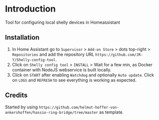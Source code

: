 # Introduction

Tool for configuring local shelly devices in Homeassistant

## Installation

1) In Home Assistant go to `Supervisor` > `Add-on Store` > dots top-right > `Repositories` and add the repository URL `https://github.com/JR-Y/Shelly-config-tool`.
2) Click on `Shelly config tool` > `INSTALL` > Wait for a few min, as Docker container with NodeJS webservice is built locally.
3) Click on `START` after enabling `Watchdog` and optionally `Auto update`. Click on `LOGS` and `REFRESH` to see everything is working as expected.

## Credits

Started by using `https://github.com/helmut-hoffer-von-ankershoffen/hassio-ring-bridge/tree/master` as template.
